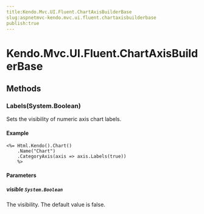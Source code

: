 ```yaml
---
title:Kendo.Mvc.UI.Fluent.ChartAxisBuilderBase
slug:aspnetmvc-kendo.mvc.ui.fluent.chartaxisbuilderbase
publish:true
---
```


# Kendo.Mvc.UI.Fluent.ChartAxisBuilderBase

## Methods

### Labels(System.Boolean)
Sets the visibility of numeric axis chart labels.

#### Example
    <%= Html.Kendo().Chart()
        .Name("Chart")
        .CategoryAxis(axis => axis.Labels(true))
        %>

#### Parameters

##### visible `System.Boolean`
The visibility. The default value is false.